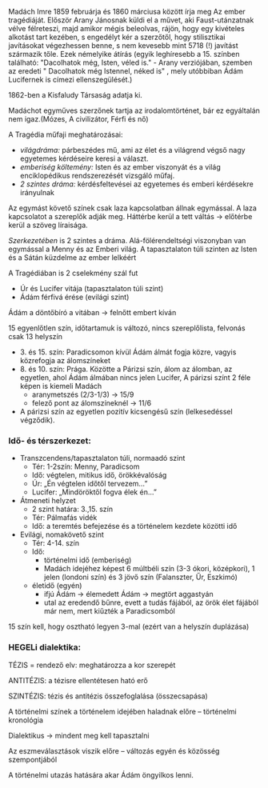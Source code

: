 Madách Imre 1859 februárja és 1860 márciusa között írja meg Az ember tragédiáját.
Először Arany Jánosnak küldi el a művet, aki Faust-utánzatnak vélve félreteszi, majd amikor mégis beleolvas, rájön, hogy egy kivételes alkotást tart kezében, s engedélyt kér a szerzőtől, hogy stilisztikai javításokat végezhessen benne, s nem kevesebb mint 5718 (!) javítást származik tőle. Ezek némelyike átírás (egyik leghíresebb a 15. színben található: "Dacolhatok még, Isten, véled is." - Arany verziójában, szemben az eredeti " Dacolhatok még Istennel, néked is" , mely utóbbiban Ádám  Lucifernek is címezi ellenszegülését.)

1862-ben a Kisfaludy Társaság adatja ki.

Madáchot egyműves szerzőnek tartja az irodalomtörténet, bár ez egyáltalán nem igaz.(Mózes, A civilizátor, Férfi és nő)

A Tragédia műfaji meghatározásai:

 - *világdráma:* párbeszédes mű, ami az élet és a világrend végső nagy egyetemes kérdéseire keresi a választ.
 - *emberiség költemény:* Isten és az ember viszonyát és a világ enciklopédikus rendszerezését vizsgáló műfaj.
 - *2 szintes dráma:* kérdésfeltevései az egyetemes és emberi kérdésekre irányulnak

Az egymást követő színek csak laza kapcsolatban állnak egymással. A laza kapcsolatot a szereplők adják meg. Háttérbe kerül a tett váltás → előtérbe kerül a szöveg líraisága.

*Szerkezetében* is 2 szintes a dráma. Alá-fölérendeltségi viszonyban van egymással a Menny és az Emberi világ. A tapasztalaton túli szinten az Isten és a Sátán küzdelme az ember lelkéért

A Tragédiában is 2 cselekmény szál fut

 - Úr és Lucifer vitája (tapasztalaton túli szint)
 - Ádám férfivá érése (evilági szint)

Ádám a döntőbíró a vitában → felnőtt embert kíván

15 egyenlőtlen szín, időtartamuk is változó, nincs szereplőlista, felvonás
csak 13 helyszín
- 3\. és 15. szín: Paradicsomon kívül  Ádám álmát fogja közre, vagyis közrefogja az álomszíneket
- 8\. és 10. szín: Prága. Közötte a Párizsi szín, álom az álomban, az egyetlen, ahol Ádám álmában nincs jelen Lucifer, A párizsi színt 2 féle képen is kiemeli Madách
   + aranymetszés (2/3-1/3) → 15/9
   + felező pont az álomszíneknél → 11/6
 - A párizsi szín az egyetlen pozitív kicsengésű szín (lelkesedéssel végződik).

### Idő- és térszerkezet:

 - Transzcendens/tapasztalaton túli, normaadó szint
   + Tér: 1-2szín: Menny, Paradicsom
   + Idő: végtelen, mitikus idő, örökkévalóság
   + Úr: „Én végtelen időtől tervezem…”
   + Lucifer: „Mindöröktől fogva élek én…”
 - Átmeneti helyzet
   + 2 szint határa: 3.,15. szín
   + Tér: Pálmafás vidék
   + Idő: a teremtés befejezése és a történelem kezdete közötti idő
 - Evilági, nomakövető szint
   + Tér: 4-14. szín
   + Idő:
     - történelmi idő (emberiség)
     - Madách idejéhez képest 6 múltbéli szín (3-3 ókori, középkori), 1 jelen (londoni szín) és 3 jövő szín (Falanszter, Űr, Eszkimó)
   + életidő (egyén)
     - ifjú Ádám → élemedett Ádám → megtört aggastyán
     - utal az eredendő bűnre, evett a tudás fájából, az örök élet fájából már nem, mert kiűzték a Paradicsomból

15 szín kell, hogy osztható legyen 3-mal (ezért van a helyszín duplázása)

### HEGELi dialektika:

TÉZIS = rendező elv: meghatározza a kor szerepét

ANTITÉZIS: a tézisre ellentétesen ható erő

SZINTÉZIS: tézis és antitézis összefoglalása (összecsapása)

A történelmi színek a történelem idejében haladnak előre – történelmi kronológia

Dialektikus → mindent meg kell tapasztalni

Az eszmeválasztások viszik előre – változás egyén és közösség szempontjából

A történelmi utazás hatására akar Ádám öngyilkos lenni.
